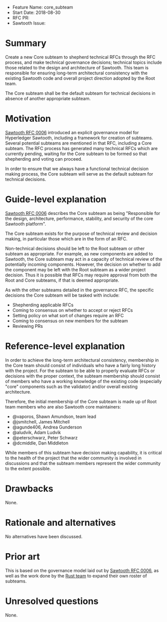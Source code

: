 - Feature Name: core_subteam
- Start Date: 2018-08-30
- RFC PR:
- Sawtooth Issue:

# Summary
[summary]: #summary

Create a new Core subteam to shepherd technical RFCs through the RFC process,
and make technical governance decisions; technical topics include those related
to the design and architecture of Sawtooth. This team is responsible for
ensuring long-term architectural consistency with the existing Sawtooth code
and overall project direction adopted by the Root team.

The Core subteam shall be the default subteam for technical decisions in
absence of another appropriate subteam.

# Motivation
[motivation]: #motivation

[Sawtooth RFC 0006](https://github.com/hyperledger/sawtooth-rfcs/blob/master/text/0006-sawtooth-governance.md)
introduced an explicit governance model for Hyperledger Sawtooth, including
a framework for creation of subteams. Several potential subteams are mentioned
in that RFC, including a Core subteam. The RFC process has generated many
technical RFCs which are currently pending, waiting for the Core subteam to be
formed so that shepherding and voting can proceed.

In order to ensure that we always have a functional technical decision making
process, the Core subteam will serve as the default subteam for technical
decisions.

# Guide-level explanation
[guide-level-explanation]: #guide-level-explanation

[Sawtooth RFC 0006](https://github.com/hyperledger/sawtooth-rfcs/blob/master/text/0006-sawtooth-governance.md)
describes the Core subteam as being "Responsible for the design, architecture,
performance, stability, and security of the core Sawtooth platform".

The Core subteam exists for the purpose of technical review and decision
making, in particular those which are in the form of an RFC.

Non-technical decisions should be left to the Root subteam or other subteam as
appropriate.  For example, as new components are added to Sawtooth, the Core
subteam may act in a capacity of technical review of the potentially incoming
components. However, the decision on whether to add the component may be left
with the Root subteam as a wider project decision. Thus it is possible that
RFCs may require approval from both the Root and Core subteams, if that is
deemed appropriate.

As with the other subteams detailed in the governance RFC, the specific
decisions the Core subteam will be tasked with include:

- Shepherding applicable RFCs
- Coming to consensus on whether to accept or reject RFCs
- Setting policy on what sort of changes require an RFC
- Coming to consensus on new members for the subteam
- Reviewing PRs

# Reference-level explanation
[reference-level-explanation]: #reference-level-explanation

In order to achieve the long-term architectural consistency, membership in the
Core team should consist of individuals who have a fairly long history with the
project. For the subteam to be able to properly evaluate RFCs or decisions with
the proper context, the subteam membership should consist of members who have
a working knowledge of the existing code (especially "core" components such as
the validator) and/or overall existing architecture.

Therefore, the initial membership of the Core subteam is made up of Root team
members who are also Sawtooth core maintainers:

- @vaporos, Shawn Amundson, team lead
- @jsmitchell, James Mitchell
- @agunde406, Andrea Gunderson
- @aludvik, Adam Ludvik
- @peterschwarz, Peter Schwarz
- @dcmiddle, Dan Middleton

While members of this subteam have decision making capability, it is critical
to the health of the project that the wider community is involved in
discussions and that the subteam members represent the wider community to
the extent possible.

# Drawbacks
[drawbacks]: #drawbacks

None.

# Rationale and alternatives
[alternatives]: #alternatives

No alternatives have been discussed.

# Prior art
[prior-art]: #prior-art

This is based on the governance model laid out by
[Sawtooth RFC 0006](https://github.com/hyperledger/sawtooth-rfcs/blob/master/text/0006-sawtooth-governance.md),
as well as the work done by the
[Rust team](https://github.com/rust-lang/rfcs/blob/master/text/1683-docs-team.md)
to expand their own roster of subteams.

# Unresolved questions
[unresolved]: #unresolved-questions

None.
